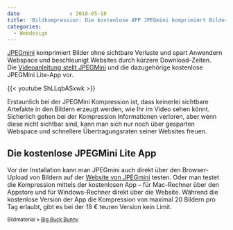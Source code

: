 ```yaml
---
date                : 2018-05-18
title: 'Bildkompression: Die kostenlose APP JPEGmini komprimiert Bilder ohne sichtbare Verluste'
categories:
  - Webdesign
---
```

<a href="http://www.jpegmini.com/">JPEGmini</a> komprimiert Bilder ohne sichtbare Verluste und spart Anwendern Webspace und beschleunigt Websites durch kürzere Download-Zeiten. Die <a href="http://www.youtube.com/watch?v=ShLLqbASxwk">Videoanleitung stellt JPEGMini</a> und die dazugehörige kostenlose JPEGMini Lite-App vor.<!-- readmore -->

{{< youtube ShLLqbASxwk >}}

Erstaunlich bei der JPEGMini Kompression ist, dass keinerlei sichtbare Artefakte in den Bildern erzeugt werden, wie Ihr im Video sehen könnt. Sicherlich gehen bei der Kompression Informationen verloren, aber wenn diese nicht sichtbar sind, kann man sich nur noch über gesparten Webspace und schnellere Übertragungsraten seiner Websites freuen.

## Die kostenlose JPEGMini Lite App

Vor der Installation kann man JPEGmini auch direkt über den Browser-Upload von Bildern auf der <a href="http://www.jpegmini.com/">Website von JPEGmini</a> testen. Oder man testet die Kompression mittels der kostenlosen App – für Mac-Rechner über den Appstore und für Windows-Rechner direkt über die Website. Während die kostenlose Version der App die Kompression von maximal 20 Bildern pro Tag erlaubt, gibt es bei der 18 € teuren Version kein Limit.

<small>Bildmaterial » <a href="http://bigbuckbunny.org/">Big Buck Bunny</a></small>